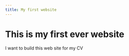 ```yaml
---
title: My first website
---
```

# This is my first ever website
I want to build this web site for my CV
